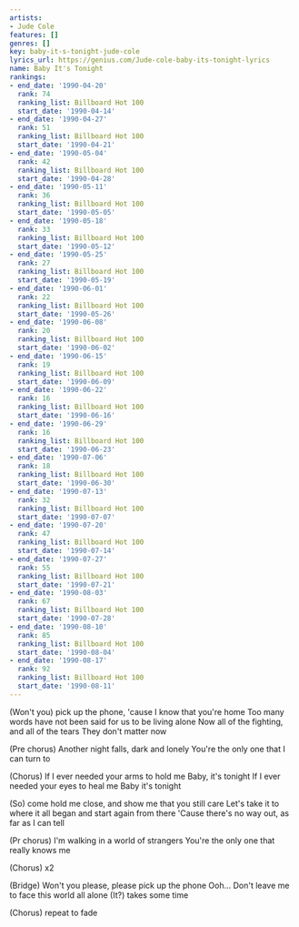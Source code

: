 ```yaml
---
artists:
- Jude Cole
features: []
genres: []
key: baby-it-s-tonight-jude-cole
lyrics_url: https://genius.com/Jude-cole-baby-its-tonight-lyrics
name: Baby It's Tonight
rankings:
- end_date: '1990-04-20'
  rank: 74
  ranking_list: Billboard Hot 100
  start_date: '1990-04-14'
- end_date: '1990-04-27'
  rank: 51
  ranking_list: Billboard Hot 100
  start_date: '1990-04-21'
- end_date: '1990-05-04'
  rank: 42
  ranking_list: Billboard Hot 100
  start_date: '1990-04-28'
- end_date: '1990-05-11'
  rank: 36
  ranking_list: Billboard Hot 100
  start_date: '1990-05-05'
- end_date: '1990-05-18'
  rank: 33
  ranking_list: Billboard Hot 100
  start_date: '1990-05-12'
- end_date: '1990-05-25'
  rank: 27
  ranking_list: Billboard Hot 100
  start_date: '1990-05-19'
- end_date: '1990-06-01'
  rank: 22
  ranking_list: Billboard Hot 100
  start_date: '1990-05-26'
- end_date: '1990-06-08'
  rank: 20
  ranking_list: Billboard Hot 100
  start_date: '1990-06-02'
- end_date: '1990-06-15'
  rank: 19
  ranking_list: Billboard Hot 100
  start_date: '1990-06-09'
- end_date: '1990-06-22'
  rank: 16
  ranking_list: Billboard Hot 100
  start_date: '1990-06-16'
- end_date: '1990-06-29'
  rank: 16
  ranking_list: Billboard Hot 100
  start_date: '1990-06-23'
- end_date: '1990-07-06'
  rank: 18
  ranking_list: Billboard Hot 100
  start_date: '1990-06-30'
- end_date: '1990-07-13'
  rank: 32
  ranking_list: Billboard Hot 100
  start_date: '1990-07-07'
- end_date: '1990-07-20'
  rank: 47
  ranking_list: Billboard Hot 100
  start_date: '1990-07-14'
- end_date: '1990-07-27'
  rank: 55
  ranking_list: Billboard Hot 100
  start_date: '1990-07-21'
- end_date: '1990-08-03'
  rank: 67
  ranking_list: Billboard Hot 100
  start_date: '1990-07-28'
- end_date: '1990-08-10'
  rank: 85
  ranking_list: Billboard Hot 100
  start_date: '1990-08-04'
- end_date: '1990-08-17'
  rank: 92
  ranking_list: Billboard Hot 100
  start_date: '1990-08-11'
---
```

(Won't you) pick up the phone, 'cause I know that you're home
Too many words have not been said for us to be living alone
Now all of the fighting, and all of the tears
They don't matter now

(Pre chorus)
Another night falls, dark and lonely
You're the only one that I can turn to

(Chorus)
If I ever needed your arms to hold me
Baby, it's tonight
If I ever needed your eyes to heal me
Baby it's tonight

(So) come hold me close, and show me that you still care
Let's take it to where it all began and start again from there
'Cause there's no way out, as far as I can tell

(Pr chorus)
I'm walking in a world of strangers
You're the only one that really knows me

(Chorus) x2

(Bridge)
Won't you please, please pick up the phone
Ooh...
Don't leave me to face this world all alone
(It?) takes some time

(Chorus) repeat to fade
